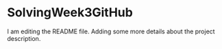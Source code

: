 # SolvingWeek3GitHub

I am editing the README file. Adding some more details about the project description.

